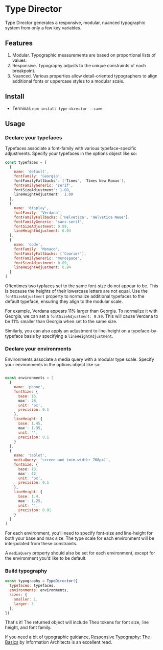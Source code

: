 
# Type Director

Type Director generates a responsive, modular, nuanced typographic system from only a few key variables.



## Features

1. Modular. Typographic measurements are based on proportional lists of values. 
2. Responsive. Typography adjusts to the unique constraints of each breakpoint.
3. Nuanced. Various properties allow detail-oriented typographers to align additional fonts or uppercase styles to a modular scale.



## Install 

* Terminal: `npm install type-director --save`



## Usage

### Declare your typefaces

Typefaces associate a font-family with various typeface-specific adjustments. Specify your typefaces in the options object like so:

```js
const typefaces = [
  {
    name: 'default',
    fontFamily: 'Georgia',
    fontFamilyFallbacks': ['Times', 'Times New Roman'],
    fontFamilyGeneric: 'serif',
    fontSizeAdjustment': 1.00,
    lineHeightAdjustment': 1.00
  },
  {
    name: 'display',
    fontFamily: 'Verdana',
    fontFamilyFallbacks: ['Helvetica', 'Helvetica Neue'],
    fontFamilyGeneric: 'sans-serif',
    fontSizeAdjustment: 0.89,
    lineHeightAdjustment: 0.94
  },
  {
    name: 'code',
    fontFamily: 'Monaco',
    fontFamilyFallbacks: ['Courier'],
    fontFamilyGeneric: 'monospace',
    fontSizeAdjustment: 0.89,
    lineHeightAdjustment: 0.94
  }
]

```

Oftentimes two typfaces set to the same font-size do not appear to be. This is because the heights of their lowercase letters are not equal. Use the `fontSizeAdjustment` property to normalize additional typefaces to the default typeface, ensuring they align to the modular scale.

For example, Verdana appears 11% larger than Georgia. To normalize it with Georgia, we can set a `fontSizeAdjustment: 0.89`. This will cause Verdana to be 11% smaller than Georgia when set to the same size.

Similarly, you can also apply an adjustment to line-height on a typeface-by-typeface basis by specifying a `lineHeightAdjustment`.



### Declare your environments

Environments associate a media query with a modular type scale. Specify your environments in the options object like so:

```js

const environments = [ 
  {
    name: 'phone',
    fontSize: {
      base: 16,
      max': 28,
      unit: 'px',
      precision: 0.1
    },
    lineHeight: {
      base: 1.45,
      max': 1.35,
      unit: '',
      precision: 0.1
    }
  },
  {
    name: 'tablet',
    mediaQuery: 'screen and (min-width: 768px)',
    fontSize: {
      base: 18,
      max': 42,
      unit: 'px',
      precision: 0.1
    },
    lineHeight: {
      base: 1.4,
      max': 1.25,
      unit: '',
      precision: 0.01
    }
  }
]
```
For each environment, you'll need to specify font-size and line-height for both your base and max size. The type scale for each environment will be interpolated from these constraints.

A `mediaQuery` property should also be set for each environment, except for the environment you'd like to be default.



### Build typography

```js
const typography = TypeDirector({
  typefaces: typefaces,
  environments: environments,
  sizes: {
    smaller: 1,
    larger: 3
  },
})
```

That's it! The returned object will include Theo tokens for font size, line height, and font family.

If you need a bit of typographic guidance, [Responsive Typography: The Basics](https://ia.net/know-how/responsive-typography-the-basics 'Responsive Typography: The Basics') by Information Architects is an excellent read.

